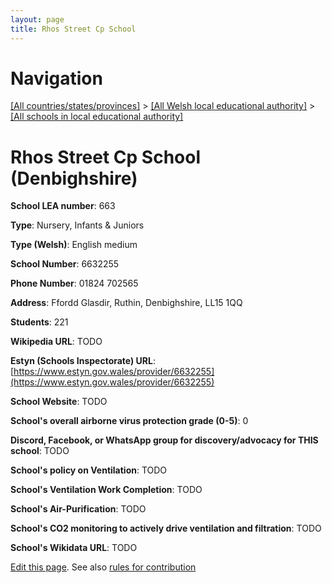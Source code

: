 ```yaml
---
layout: page
title: Rhos Street Cp School
---
```

# Navigation

[[All countries/states/provinces]](../../..) > [[All Welsh local educational authority]](../..) > [[All schools in local educational authority]](..)

# Rhos Street Cp School (Denbighshire)

**School LEA number**: 663

**Type**: Nursery, Infants & Juniors

**Type (Welsh)**: English medium

**School Number**: 6632255

**Phone Number**: 01824 702565

**Address**: Ffordd Glasdir, Ruthin, Denbighshire, LL15 1QQ

**Students**: 221

**Wikipedia URL**: TODO

**Estyn (Schools Inspectorate) URL**: [https://www.estyn.gov.wales/provider/6632255](https://www.estyn.gov.wales/provider/6632255)

**School Website**: TODO

**School's overall airborne virus protection grade (0-5)**: 0

**Discord, Facebook, or WhatsApp group for discovery/advocacy for THIS school**: TODO

**School's policy on Ventilation**: TODO

**School's Ventilation Work Completion**: TODO

**School's Air-Purification**: TODO

**School's CO2 monitoring to actively drive ventilation and filtration**: TODO

**School's Wikidata URL**: TODO




[Edit this page](https://github.com/VentilationProject/Wales/edit/prif/./Denbighshire/Rhos_Street_Cp_School.md). See also [rules for contribution](../../../contribution-rules/)